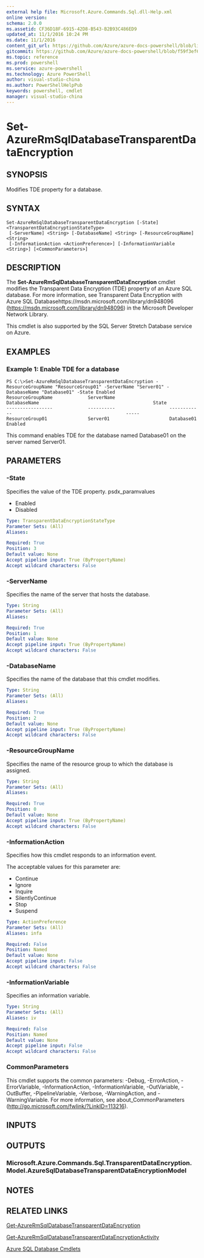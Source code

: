 ```yaml
---
external help file: Microsoft.Azure.Commands.Sql.dll-Help.xml
online version: 
schema: 2.0.0
ms.assetid: CF36D18F-6915-42D8-B543-B2B93C486ED9
updated_at: 11/1/2016 10:24 PM
ms.date: 11/1/2016
content_git_url: https://github.com/Azure/azure-docs-powershell/blob/live/azureps-cmdlets-docs/ResourceManager/AzureRM.Sql/v1.0.12/Set-AzureRmSqlDatabaseTransparentDataEncryption.md
gitcommit: https://github.com/Azure/azure-docs-powershell/blob/f59f3ef60bc592383812213e69fd77ba950759ed/azureps-cmdlets-docs/ResourceManager/AzureRM.Sql/v1.0.12/Set-AzureRmSqlDatabaseTransparentDataEncryption.md
ms.topic: reference
ms.prod: powershell
ms.service: azure-powershell
ms.technology: Azure PowerShell
author: visual-studio-china
ms.author: PowerShellHelpPub
keywords: powershell, cmdlet
manager: visual-studio-china
---
```


# Set-AzureRmSqlDatabaseTransparentDataEncryption

## SYNOPSIS
Modifies TDE property for a database.

## SYNTAX

```
Set-AzureRmSqlDatabaseTransparentDataEncryption [-State] <TransparentDataEncryptionStateType>
 [-ServerName] <String> [-DatabaseName] <String> [-ResourceGroupName] <String>
 [-InformationAction <ActionPreference>] [-InformationVariable <String>] [<CommonParameters>]
```

## DESCRIPTION
The **Set-AzureRmSqlDatabaseTransparentDataEncryption** cmdlet modifies the Transparent Data Encryption (TDE) property of an Azure SQL database.
For more information, see Transparent Data Encryption with Azure SQL Databasehttps://msdn.microsoft.com/library/dn948096 (https://msdn.microsoft.com/library/dn948096) in the Microsoft Developer Network Library.

This cmdlet is also supported by the SQL Server Stretch Database service on Azure.

## EXAMPLES

### Example 1: Enable TDE for a database
```
PS C:\>Set-AzureRmSqlDatabaseTransparentDataEncryption -ResourceGroupName "ResourceGroup01" -ServerName "Server01" -DatabaseName "Database01" -State Enabled
ResourceGroupName             ServerName                    DatabaseName                                          State
-----------------             ----------                    ------------                                          -----
ResourceGroup01               Server01                      Database01                                            Enabled
```

This command enables TDE for the database named Database01 on the server named Server01.

## PARAMETERS

### -State
Specifies the value of the TDE property.
psdx_paramvalues

- Enabled 
- Disabled

```yaml
Type: TransparentDataEncryptionStateType
Parameter Sets: (All)
Aliases: 

Required: True
Position: 3
Default value: None
Accept pipeline input: True (ByPropertyName)
Accept wildcard characters: False
```

### -ServerName
Specifies the name of the server that hosts the database.

```yaml
Type: String
Parameter Sets: (All)
Aliases: 

Required: True
Position: 1
Default value: None
Accept pipeline input: True (ByPropertyName)
Accept wildcard characters: False
```

### -DatabaseName
Specifies the name of the database that this cmdlet modifies.

```yaml
Type: String
Parameter Sets: (All)
Aliases: 

Required: True
Position: 2
Default value: None
Accept pipeline input: True (ByPropertyName)
Accept wildcard characters: False
```

### -ResourceGroupName
Specifies the name of the resource group to which the database is assigned.

```yaml
Type: String
Parameter Sets: (All)
Aliases: 

Required: True
Position: 0
Default value: None
Accept pipeline input: True (ByPropertyName)
Accept wildcard characters: False
```

### -InformationAction
Specifies how this cmdlet responds to an information event.

The acceptable values for this parameter are:

- Continue
- Ignore
- Inquire
- SilentlyContinue
- Stop
- Suspend

```yaml
Type: ActionPreference
Parameter Sets: (All)
Aliases: infa

Required: False
Position: Named
Default value: None
Accept pipeline input: False
Accept wildcard characters: False
```

### -InformationVariable
Specifies an information variable.

```yaml
Type: String
Parameter Sets: (All)
Aliases: iv

Required: False
Position: Named
Default value: None
Accept pipeline input: False
Accept wildcard characters: False
```

### CommonParameters
This cmdlet supports the common parameters: -Debug, -ErrorAction, -ErrorVariable, -InformationAction, -InformationVariable, -OutVariable, -OutBuffer, -PipelineVariable, -Verbose, -WarningAction, and -WarningVariable. For more information, see about_CommonParameters (http://go.microsoft.com/fwlink/?LinkID=113216).

## INPUTS

## OUTPUTS

### Microsoft.Azure.Commands.Sql.TransparentDataEncryption.Model.AzureSqlDatabaseTransparentDataEncryptionModel

## NOTES

## RELATED LINKS

[Get-AzureRmSqlDatabaseTransparentDataEncryption](xref:ResourceManager/AzureRM.Sql/v1.0.12/Get-AzureRmSqlDatabaseTransparentDataEncryption.md)

[Get-AzureRmSqlDatabaseTransparentDataEncryptionActivity](xref:ResourceManager/AzureRM.Sql/v1.0.12/Get-AzureRmSqlDatabaseTransparentDataEncryptionActivity.md)

[Azure SQL Database Cmdlets](xref:ResourceManager/AzureRM.Sql/v1.0.12/AzureRM.Sql.md)


